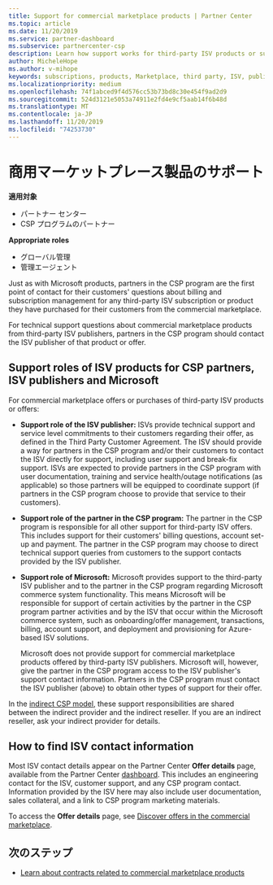 ```yaml
---
title: Support for commercial marketplace products | Partner Center
ms.topic: article
ms.date: 11/20/2019
ms.service: partner-dashboard
ms.subservice: partnercenter-csp
description: Learn how support works for third-party ISV products or subscriptions purchased from the commercial marketplace by partners in the CSP program.
author: MicheleHope
ms.author: v-mihope
keywords: subscriptions, products, Marketplace, third party, ISV, publisher, support, CSP
ms.localizationpriority: medium
ms.openlocfilehash: 74f1abced9f4d576cc53b73bd8c30e454f9ad2d9
ms.sourcegitcommit: 524d3121e5053a74911e2fd4e9cf5aab14f6b48d
ms.translationtype: MT
ms.contentlocale: ja-JP
ms.lasthandoff: 11/20/2019
ms.locfileid: "74253730"
---
```

# <a name="support-for-commercial-marketplace-products"></a>商用マーケットプレース製品のサポート

**適用対象**

- パートナー センター
- CSP プログラムのパートナー

**Appropriate roles**

- グローバル管理
- 管理エージェント

Just as with Microsoft products, partners in the CSP program are the first point of contact for their customers' questions about billing and subscription management for any third-party ISV subscription or product they have purchased for their customers from the commercial marketplace.

For technical support questions about commercial marketplace products from third-party ISV publishers, partners in the CSP program should contact the ISV publisher of that product or offer.

## <a name="support-roles-of-isv-products-for-csp-partners-isv-publishers-and-microsoft"></a>Support roles of ISV products for CSP partners, ISV publishers and Microsoft

For commercial marketplace offers or purchases of third-party ISV products or offers:

- **Support role of the ISV publisher:** ISVs provide technical support and service level commitments to their customers regarding their offer, as defined in the Third Party Customer Agreement. The ISV should provide a way for partners in the CSP program and/or their customers to contact the ISV directly for support, including user support and break-fix support. ISVs are expected to provide partners in the CSP program with user documentation, training and service health/outage notifications (as applicable) so those partners will be equipped to coordinate support (if partners in the CSP program choose to provide that service to their customers).

- **Support role of the partner in the CSP program:** The partner in the CSP program is responsible for all other support for third-party ISV offers. This includes support for their customers' billing questions, account set-up and payment. The partner in the CSP program may choose to direct technical support queries from customers to the support contacts provided by the ISV publisher.

- **Support role of Microsoft:** Microsoft provides support to the third-party ISV publisher and to the partner in the CSP program regarding Microsoft commerce system functionality. This means Microsoft will be responsible for support of certain activities by the partner in the CSP program partner activities and by the ISV that occur within the Microsoft commerce system, such as onboarding/offer management, transactions, billing, account support, and deployment and provisioning for Azure-based ISV solutions.

    Microsoft does not provide support for commercial marketplace products offered by third-party ISV publishers. Microsoft will, however, give the partner in the  CSP program access to the ISV publisher's support contact information. Partners in the CSP program must contact the ISV publisher (above) to obtain other types of support for their offer.

In the [indirect CSP model](csp-overview.md#indirect-model), these support responsibilities are shared between the indirect provider and the indirect reseller. If you are an indirect reseller, ask your indirect provider for details.

## <a name="how-to-find-isv-contact-information"></a>How to find ISV contact information

Most ISV contact details appear on the Partner Center **Offer details** page, available from the Partner Center [dashboard](https://partner.microsoft.com/dashboard). This includes an engineering contact for the ISV, customer support, and any CSP program contact. Information provided by the ISV here may also include user documentation, sales collateral, and a link to CSP program marketing materials.

To access the **Offer details** page, see [Discover offers in the commercial marketplace](csp-commercial-marketplace-discover.md#view-marketplace-offers-in-partner-center).

## <a name="next-steps"></a>次のステップ

- [Learn about contracts related to commercial marketplace products](csp-commercial-marketplace-contracting.md)
